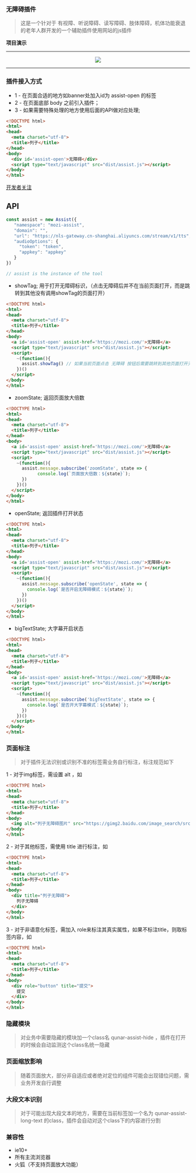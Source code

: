 ### 无障碍插件 
> 这是一个针对于 有视障、听说障碍、读写障碍、肢体障碍，机体功能衰退的老年人群开发的一个辅助插件使用网站的js插件

**项目演示**

---

<p align="center">

<img src="https://qiutian00blog.oss-cn-shenzhen.aliyuncs.com/uPic/assist-tool.png">

<!-- <video src="https://qiutian00blog.oss-cn-shenzhen.aliyuncs.com/uPic/%E5%B1%8F%E5%B9%95%E5%BD%95%E5%88%B62022-03-22%20%E4%B8%8B%E5%8D%889.14.05.mov" controls="controls" width="100%" autoplay>
your browser does not support the video tag
</video> -->

</p>

---
### 插件接入方式
*  1 - 在页面合适的地方如banner处加入id为 assist-open 的标签
*  2 - 在页面底部 body 之前引入插件；
*  3 - 如果需要特殊处理的地方使用后面的API做对应处理;

```html
<!DOCTYPE html>
<html>
<head>
  <meta charset="utf-8">
  <title>列子</title>
</head>
<body>
  <div id='assist-open'>无障碍</div>
  <script type="text/javascript" src="dist/assist.js"></script>
</body>
</html>
```

[开发者关注](./DEVELOPER.md "开发者关注")

## API

```js
const assist = new Assist({
   "namespace": "mozi-assist",
   "domain": "",  
   "url": "https://nls-gateway.cn-shanghai.aliyuncs.com/stream/v1/tts",
   "audioOptions": {
     "token": "token",
     "appkey": "appkey"
   }
})

// assist is the instance of the tool
```

- showTag;   用于打开无障碍标识，（点击无障碍后并不在当前页面打开，而是跳转到其他没有调用showTag的页面打开）
```html
<!DOCTYPE html>
<html>
<head>
  <meta charset="utf-8">
  <title>列子</title>
</head>
<body>
  <a id='assist-open' assist-href='https://mozi.com/'>无障碍</a>
  <script type="text/javascript" src="dist/assist.js"></script>
  <script>
    ~(function(){
      assist.showTag() // 如果当前页面点击 无障碍 按钮后需要跳转到其他页面打开无障碍功能，则需要调用此函数做cookie标记
    })()
  </script>
</body>
</html>
```
- zoomState;    返回页面放大倍数
```html
<!DOCTYPE html>
<html>
<head>
  <meta charset="utf-8">
  <title>列子</title>
</head>
<body>
  <a id='assist-open' assist-href='https://mozi.com/'>无障碍</a>
  <script type="text/javascript" src="dist/assist.js"></script>
  <script>
    ~(function(){
      assist.message.subscribe('zoomState', state => {
            console.log(`页面放大倍数：${state}`);
      })
    })()
  </script>
</body>
</html>
```
- openState;    返回插件打开状态

```html
<!DOCTYPE html>
<html>
<head>
  <meta charset="utf-8">
  <title>列子</title>
</head>
<body>
  <a id='assist-open' assist-href='https://mozi.com/'>无障碍</a>
  <script type="text/javascript" src="dist/assist.js"></script>
  <script>
    ~(function(){
      assist.message.subscribe('openState', state => {
        console.log(`是否开启无障碍模式：${state}`);
      })
    })()
  </script>
</body>
</html>
```

- bigTextState;    大字幕开启状态


```html
<!DOCTYPE html>
<html>
<head>
  <meta charset="utf-8">
  <title>列子</title>
</head>
<body>
  <a id='assist-open' assist-href='https://mozi.com/'>无障碍</a>
  <script type="text/javascript" src="dist/assist.js"></script>
  <script>
    ~(function(){
      assist.message.subscribe('bigTextState', state => {
        console.log(`是否开大字幕模式：${state}`);
      })
    })()
  </script>
</body>
</html>
```


### 页面标注
> 对于插件无法识别或识别不准的标签需业务自行标注，标注规范如下

1 - 对于img标签，需设置 alt ，如

```html
<!DOCTYPE html>
<html>
<head>
  <meta charset="utf-8">
  <title>列子</title>
</head>
<body>
  <img alt="列子无障碍图片" src="https://gimg2.baidu.com/image_search/src=http%3A%2F%2Fcdn.duitang.com%2Fuploads%2Fblog%2F201306%2F25%2F20130625150506_fiJ2r.jpeg&refer=http%3A%2F%2Fcdn.duitang.com&app=2002&size=f9999,10000&q=a80&n=0&g=0n&fmt=jpeg?sec=1627139099&t=524628587af020410785e8ba98157609">
</body>
</html>
```

2 - 对于其他标签，需使用 title 进行标注，如

```html
<!DOCTYPE html>
<html>
<head>
  <meta charset="utf-8">
  <title>列子</title>
</head>
<body>
  <div title="列子无障碍">
    列子无障碍
  </div>
</body>
</html>
```

3 - 对于非语意化标签，需加入 role来标注其真实属性，如果不标注title，则取标签内容，如

```html
<!DOCTYPE html>
<html>
<head>
  <meta charset="utf-8">
  <title>列子</title>
</head>
<body>
  <div role="button" title="提交">
    提交
  </div>
</body>
</html>
```

### 隐藏模块
> 对业务中需要隐藏的模块加一个class名  qunar-assist-hide ，插件在打开的时候会自动监测这个class名统一隐藏

### 页面缩放影响
>  随着页面放大，部分非自适应或者绝对定位的组件可能会出现错位问题，需业务开发自行调整

### 大段文本识别
>  对于可能出现大段文本的地方，需要在当前标签加一个名为 qunar-assist-long-text 的class，插件会自动对这个class下的内容进行分割





### 兼容性

- ie10+
- 所有主流浏览器
- 火狐（不支持页面放大功能）
